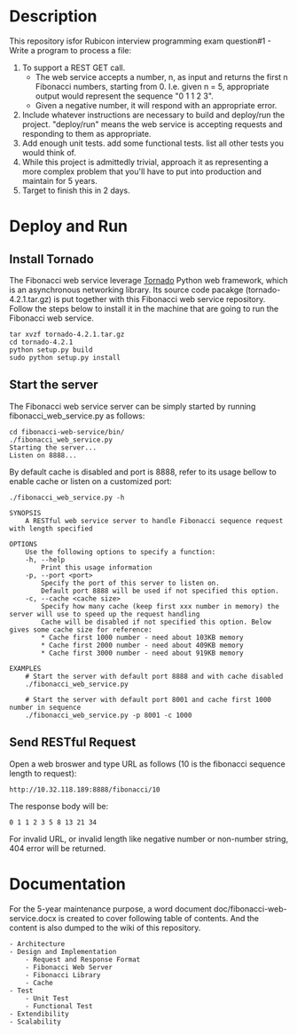 # Description
This repository isfor Rubicon interview programming exam question#1 - Write a program to process a file:

1. To support a REST GET call.
   - The web service accepts a number, n, as input and returns the first n Fibonacci numbers, starting from 0. I.e. given n = 5, appropriate output would represent the sequence "0 1 1 2 3".
   - Given a negative number, it will respond with an appropriate error.
2. Include whatever instructions are necessary to build and deploy/run the project. "deploy/run" means the web service is accepting requests and responding to them as appropriate.
3. Add enough unit tests. add some functional tests. list all other tests you would think of.
4. While this project is admittedly trivial, approach it as representing a more complex problem that you'll have to put into production and maintain for 5 years.
5. Target to finish this in 2 days.

# Deploy and Run
## Install Tornado
The Fibonacci web service leverage [Tornado](http://www.tornadoweb.org/en/stable/index.html) Python web framework, which is an asynchronous networking library. Its source code pacakge (tornado-4.2.1.tar.gz) is put together with this Fibonacci web service repository. Follow the steps below to install it in the machine that are going to run the Fibonacci web service.
```
tar xvzf tornado-4.2.1.tar.gz
cd tornado-4.2.1
python setup.py build
sudo python setup.py install
```

## Start the server
The Fibonacci web service server can be simply started by running fibonacci_web_service.py as follows:
```
cd fibonacci-web-service/bin/
./fibonacci_web_service.py
Starting the server...
Listen on 8888...
```

By default cache is disabled and port is 8888, refer to its usage bellow to enable cache or listen on a customized port:
```
./fibonacci_web_service.py -h

SYNOPSIS
    A RESTful web service server to handle Fibonacci sequence request with length specified

OPTIONS
    Use the following options to specify a function:
    -h, --help
        Print this usage information
    -p, --port <port>
        Specify the port of this server to listen on.
        Default port 8888 will be used if not specified this option.
    -c, --cache <cache size>
        Specify how many cache (keep first xxx number in memory) the server will use to speed up the request handling
        Cache will be disabled if not specified this option. Below gives some cache size for reference:
        * Cache first 1000 number - need about 103KB memory
        * Cache first 2000 number - need about 409KB memory
        * Cache first 3000 number - need about 919KB memory

EXAMPLES
    # Start the server with default port 8888 and with cache disabled
    ./fibonacci_web_service.py

    # Start the server with default port 8001 and cache first 1000 number in sequence
    ./fibonacci_web_service.py -p 8001 -c 1000

```

## Send RESTful Request
Open a web broswer and type URL as follows (10 is the fibonacci sequence length to request):
```
http://10.32.118.189:8888/fibonacci/10
```

The response body will be:
```
0 1 1 2 3 5 8 13 21 34
```

For invalid URL, or invalid length like negative number or non-number string, 404 error will be returned.

# Documentation 
For the 5-year maintenance purpose, a word document doc/fibonacci-web-service.docx is created to cover following table of contents. And the content is also dumped to the wiki of this repository.
```
- Architecture
- Design and Implementation
    - Request and Response Format
    - Fibonacci Web Server
    - Fibonacci Library
    - Cache
- Test
    - Unit Test
    - Functional Test
- Extendibility
- Scalability
```
